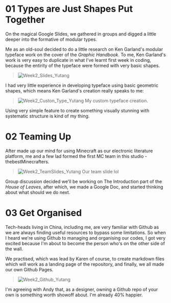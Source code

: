 # 01 Types are Just Shapes Put Together

On the magical Google Slides, we gathered in groups and digged a little deeper into the formative of modular types. 

Me as an old-soul decided to do a little research on Ken Garland's modular typeface work on the cover of the *Graphic Handbook*. To me, Ken Garland's work is very easy to duplicate in what I've learnt first week in coding, because the entirity of the typeface were formed with very basic shapes.

> ![Week2_Slides_Yutang](https://github.com/YutangMoo/MakeCode/Week_02/Images/Week2_Slides_Yutang.png)

I had very little experience in developing typeface using basic geometric shapes, which means Ken Garland's creation really speaks to me:

> ![Week2_Custon_Type_Yutang](/Users/yutang/Documents/GitHub/MakeCode/Week_02/Images/Week2_Custon_Type_Yutang.png)
> My custom typeface creation.

Using very simple feature to create something visually stunning with systematic structure is kind of my thing.



# 02 Teaming Up

After made up our mind for using Minecraft as our electronic literature platform, me and a few lad formed the first MC team in this studio - thebestMinecrafters.

> ![Week2_TeamSlides_Yutang](https://github.com/YutangMoo/MakeCode/Week_02/Images/Week2_TeamSlides_Yutang.png)
> Our team slide lol

Group discussion decided we'll be working on The Introduction part of the *House of Leaves*, after which, we made a Google Doc, and started thinking about what should we do next.



# 03 Get Organised

Tech-heads living in China, including me, are very familiar with Github as we are always finding useful resources to bypass some limitations. So when I heard we're using Github to managing and organising our codes, I got very excited because I'm about to become the person who's on the other side of the wall.

We practised, which was lead by Karen of course, to create markdown files which will work as a landing page of the repository, and finally, we all made our own Github Pages.

> ![Week2_Github_Yutang](https://github.com/YutangMoo/MakeCode/Week_02/Images/Week2_Github_Yutang.png)

I'm agreeing with Andy that, as a designer, owning a Github repo of your own is something worth showoff about. I'm already 40% happier. 
